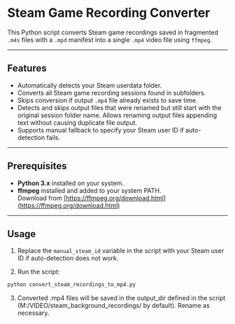 # Steam Game Recording Converter

This Python script converts Steam game recordings saved in fragmented `.m4s` files with a `.mpd` manifest into a single `.mp4` video file using `ffmpeg`.

---

## Features

- Automatically detects your Steam userdata folder.
- Converts all Steam game recording sessions found in subfolders.
- Skips conversion if output `.mp4` file already exists to save time.
- Detects and skips output files that were renamed but still start with the original session folder name. Allows renaming output files appending text without causing duplicate file output.
- Supports manual fallback to specify your Steam user ID if auto-detection fails.

---

## Prerequisites

- **Python 3.x** installed on your system.
- **ffmpeg** installed and added to your system PATH.  
  Download from [https://ffmpeg.org/download.html](https://ffmpeg.org/download.html)

---

## Usage

1. Replace the `manual_steam_id` variable in the script with your Steam user ID if auto-detection does not work.

2. Run the script:

```bash
python convert_steam_recordings_to_mp4.py
```

3. Converted .mp4 files will be saved in the output_dir defined in the script (M:/VIDEO/steam_background_recordings/ by default). Rename as necessary.